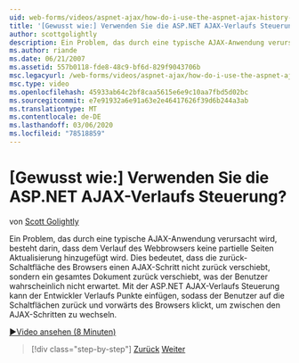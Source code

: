 ```yaml
---
uid: web-forms/videos/aspnet-ajax/how-do-i-use-the-aspnet-ajax-history-control
title: '[Gewusst wie:] Verwenden Sie die ASP.NET AJAX-Verlaufs Steuerung? | Microsoft-Dokumentation'
author: scottgolightly
description: Ein Problem, das durch eine typische AJAX-Anwendung verursacht wird, besteht darin, dass dem Verlauf des Webbrowsers keine partielle Seiten Aktualisierung hinzugefügt wird. Dies bedeutet, dass der Browser B...
ms.author: riande
ms.date: 06/21/2007
ms.assetid: 557b0118-fde8-48c9-bf6d-829f9043706b
msc.legacyurl: /web-forms/videos/aspnet-ajax/how-do-i-use-the-aspnet-ajax-history-control
msc.type: video
ms.openlocfilehash: 45933ab64c2bf8caa5615e6e9c10aa7fbd5d02bc
ms.sourcegitcommit: e7e91932a6e91a63e2e46417626f39d6b244a3ab
ms.translationtype: MT
ms.contentlocale: de-DE
ms.lasthandoff: 03/06/2020
ms.locfileid: "78518859"
---
```

# <a name="how-do-i-use-the-aspnet-ajax-history-control"></a>[Gewusst wie:] Verwenden Sie die ASP.NET AJAX-Verlaufs Steuerung?

von [Scott Golightly](https://github.com/scottgolightly)

Ein Problem, das durch eine typische AJAX-Anwendung verursacht wird, besteht darin, dass dem Verlauf des Webbrowsers keine partielle Seiten Aktualisierung hinzugefügt wird. Dies bedeutet, dass die zurück-Schaltfläche des Browsers einen AJAX-Schritt nicht zurück verschiebt, sondern ein gesamtes Dokument zurück verschiebt, was der Benutzer wahrscheinlich nicht erwartet. Mit der ASP.NET AJAX-Verlaufs Steuerung kann der Entwickler Verlaufs Punkte einfügen, sodass der Benutzer auf die Schaltflächen zurück und vorwärts des Browsers klickt, um zwischen den AJAX-Schritten zu wechseln.

[&#9654;Video ansehen (8 Minuten)](https://channel9.msdn.com/Blogs/ASP-NET-Site-Videos/how-do-i-use-the-aspnet-ajax-history-control)

> [!div class="step-by-step"]
> [Zurück](how-do-i-use-the-aspnet-ajax-updateprogress-control.md)
> [Weiter](how-do-i-implement-the-ajax-after-processing-pattern.md)
